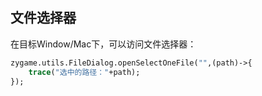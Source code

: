 ## 文件选择器
在目标Window/Mac下，可以访问文件选择器：
```haxe
zygame.utils.FileDialog.openSelectOneFile("",(path)->{
    trace("选中的路径："+path);
});
```